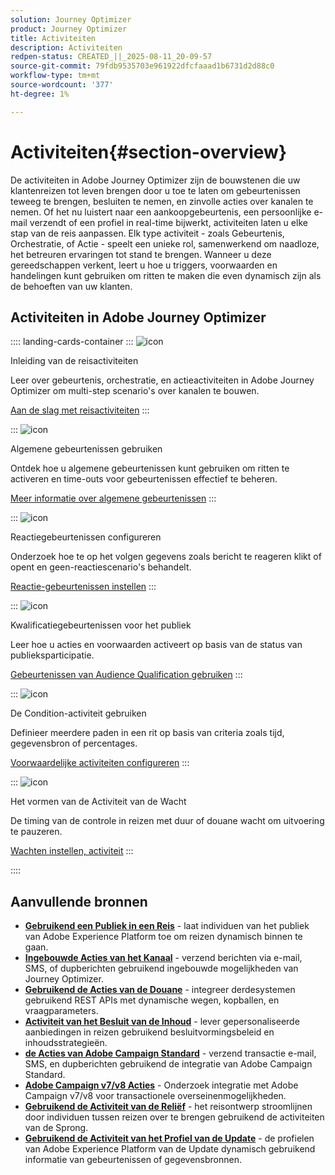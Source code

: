 ```yaml
---
solution: Journey Optimizer
product: Journey Optimizer
title: Activiteiten
description: Activiteiten
redpen-status: CREATED_||_2025-08-11_20-09-57
source-git-commit: 79fdb9535703e961922dfcfaaad1b6731d2d88c0
workflow-type: tm+mt
source-wordcount: '377'
ht-degree: 1%

---
```



# Activiteiten{#section-overview}

De activiteiten in Adobe Journey Optimizer zijn de bouwstenen die uw klantenreizen tot leven brengen door u toe te laten om gebeurtenissen teweeg te brengen, besluiten te nemen, en zinvolle acties over kanalen te nemen. Of het nu luistert naar een aankoopgebeurtenis, een persoonlijke e-mail verzendt of een profiel in real-time bijwerkt, activiteiten laten u elke stap van de reis aanpassen. Elk type activiteit - zoals Gebeurtenis, Orchestratie, of Actie - speelt een unieke rol, samenwerkend om naadloze, het betreuren ervaringen tot stand te brengen. Wanneer u deze gereedschappen verkent, leert u hoe u triggers, voorwaarden en handelingen kunt gebruiken om ritten te maken die even dynamisch zijn als de behoeften van uw klanten.

## Activiteiten in Adobe Journey Optimizer

:::: landing-cards-container
:::
![icon]( https://cdn.experienceleague.adobe.com/icons/book.svg)

Inleiding van de reisactiviteiten

Leer over gebeurtenis, orchestratie, en actieactiviteiten in Adobe Journey Optimizer om multi-step scenario&#39;s over kanalen te bouwen.

[Aan de slag met reisactiviteiten](../using/building-journeys/about-journey-activities.md)
:::

:::
![icon]( https://cdn.experienceleague.adobe.com/icons/circle-play.svg)

Algemene gebeurtenissen gebruiken

Ontdek hoe u algemene gebeurtenissen kunt gebruiken om ritten te activeren en time-outs voor gebeurtenissen effectief te beheren.

[Meer informatie over algemene gebeurtenissen](../using/building-journeys/general-events.md)
:::

:::
![icon]( https://cdn.experienceleague.adobe.com/icons/list-check.svg)

Reactiegebeurtenissen configureren

Onderzoek hoe te op het volgen gegevens zoals bericht te reageren klikt of opent en geen-reactiescenario&#39;s behandelt.

[Reactie-gebeurtenissen instellen](../using/building-journeys/reaction-events.md)
:::

:::
![icon]( https://cdn.experienceleague.adobe.com/icons/bullseye.svg)

Kwalificatiegebeurtenissen voor het publiek

Leer hoe u acties en voorwaarden activeert op basis van de status van publieksparticipatie.

[Gebeurtenissen van Audience Qualification gebruiken](../using/building-journeys/audience-qualification-events.md)
:::

:::
![icon]( https://cdn.experienceleague.adobe.com/icons/gear.svg)

De Condition-activiteit gebruiken

Definieer meerdere paden in een rit op basis van criteria zoals tijd, gegevensbron of percentages.

[Voorwaardelijke activiteiten configureren](../using/building-journeys/condition-activity.md)
:::

:::
![icon]( https://cdn.experienceleague.adobe.com/icons/clock.svg)

Het vormen van de Activiteit van de Wacht

De timing van de controle in reizen met duur of douane wacht om uitvoering te pauzeren.

[Wachten instellen, activiteit](../using/building-journeys/wait-activity.md)
:::

::::


## Aanvullende bronnen

- **[Gebruikend een Publiek in een Reis](../using/building-journeys/read-audience.md)** - laat individuen van het publiek van Adobe Experience Platform toe om reizen dynamisch binnen te gaan.
- **[Ingebouwde Acties van het Kanaal](../using/building-journeys/journeys-message.md)** - verzend berichten via e-mail, SMS, of dupberichten gebruikend ingebouwde mogelijkheden van Journey Optimizer.
- **[Gebruikend de Acties van de Douane](../using/building-journeys/using-custom-actions.md)** - integreer derdesystemen gebruikend REST APIs met dynamische wegen, kopballen, en vraagparameters.
- **[Activiteit van het Besluit van de Inhoud](../using/building-journeys/content-decision.md)** - lever gepersonaliseerde aanbiedingen in reizen gebruikend besluitvormingsbeleid en inhoudsstrategieën.
- **[de Acties van Adobe Campaign Standard](../using/building-journeys/using-adobe-campaign-standard.md)** - verzend transactie e-mail, SMS, en dupberichten gebruikend de integratie van Adobe Campaign Standard.
- **[Adobe Campaign v7/v8 Acties](../using/building-journeys/using-adobe-campaign-v7-v8.md)** - Onderzoek integratie met Adobe Campaign v7/v8 voor transactionele overseinenmogelijkheden.
- **[Gebruikend de Activiteit van de Reliëf](../using/building-journeys/jump.md)** - het reisontwerp stroomlijnen door individuen tussen reizen over te brengen gebruikend de activiteiten van de Sprong.
- **[Gebruikend de Activiteit van het Profiel van de Update](../using/building-journeys/update-profiles.md)** - de profielen van Adobe Experience Platform van de Update dynamisch gebruikend informatie van gebeurtenissen of gegevensbronnen.
